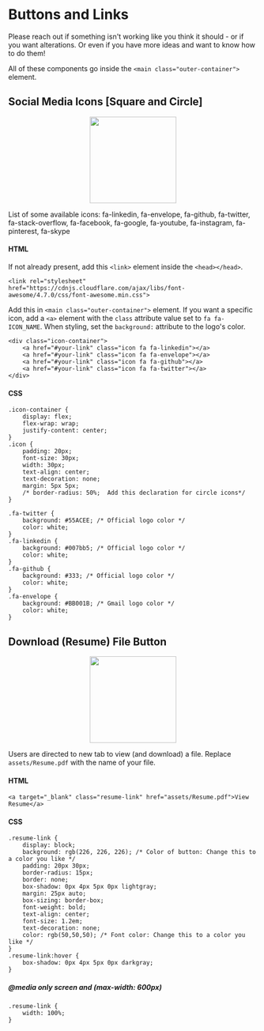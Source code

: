 # Buttons and Links

Please reach out if something isn't working like you think it should - or if you want alterations. Or even if you have more ideas and want to know how to do them!

All of these components go inside the `<main class="outer-container">` element.

## Social Media Icons [Square and Circle]
<p align="center">
  <img height="175px" src="https://user-images.githubusercontent.com/43857043/145339040-b306b82d-ff2e-4cd7-bf78-02c6d12cc73c.png">
</p>

List of some available icons: fa-linkedin, fa-envelope, fa-github, fa-twitter, fa-stack-overflow, fa-facebook, fa-google, fa-youtube, fa-instagram, fa-pinterest, fa-skype

#### HTML

If not already present, add this `<link>` element inside the `<head></head>`.
```
<link rel="stylesheet" href="https://cdnjs.cloudflare.com/ajax/libs/font-awesome/4.7.0/css/font-awesome.min.css">
```
Add this in `<main class="outer-container">` element. If you want a specific icon, add a `<a>` element with the `class` attribute value set to `fa fa-ICON_NAME`. When styling, set the `background:` attribute to the logo's color.
```
<div class="icon-container">
    <a href="#your-link" class="icon fa fa-linkedin"></a>
    <a href="#your-link" class="icon fa fa-envelope"></a>
    <a href="#your-link" class="icon fa fa-github"></a>
    <a href="#your-link" class="icon fa fa-twitter"></a>
</div>
```

#### CSS
```
.icon-container {
    display: flex;
    flex-wrap: wrap;
    justify-content: center;
}
.icon {
    padding: 20px;
    font-size: 30px;
    width: 30px;
    text-align: center;
    text-decoration: none;
    margin: 5px 5px;
    /* border-radius: 50%;  Add this declaration for circle icons*/
}
```
```
.fa-twitter {
    background: #55ACEE; /* Official logo color */
    color: white;
}
.fa-linkedin {
    background: #007bb5; /* Official logo color */
    color: white;
}
.fa-github {
    background: #333; /* Official logo color */
    color: white;
}
.fa-envelope {
    background: #BB001B; /* Gmail logo color */
    color: white;
}
```

## Download (Resume) File Button
<p align="center">
  <img height="175px" src="https://user-images.githubusercontent.com/43857043/145326216-2302bea8-a5cb-4f41-aa3e-94b0979c29d1.png">
</p>

Users are directed to new tab to view (and download) a file. Replace `assets/Resume.pdf` with the name of your file.
#### HTML
```
<a target="_blank" class="resume-link" href="assets/Resume.pdf">View Resume</a>
```
#### CSS
```
.resume-link {
    display: block;
    background: rgb(226, 226, 226); /* Color of button: Change this to a color you like */
    padding: 20px 30px;
    border-radius: 15px;
    border: none;
    box-shadow: 0px 4px 5px 0px lightgray;
    margin: 25px auto;
    box-sizing: border-box;
    font-weight: bold;
    text-align: center;
    font-size: 1.2em;
    text-decoration: none;
    color: rgb(50,50,50); /* Font color: Change this to a color you like */
}
.resume-link:hover {
    box-shadow: 0px 4px 5px 0px darkgray;
}
```
##### @media only screen and (max-width: 600px)
```
.resume-link {
    width: 100%;
}
```
